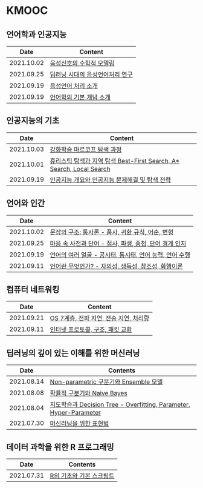 # KMOOC

## 언어학과 인공지능

| Date       | Content                                                      |
| ---------- | ------------------------------------------------------------ |
| 2021.10.02 | [음성신호의 수학적 모델링](https://github.com/jinsuSang/kmooc/blob/main/linguistics-and-ai/week4.md) |
| 2021.09.25 | [딥러닝 시대의 음성언어처리 연구](https://github.com/jinsuSang/kmooc/blob/main/linguistics-and-ai/week3.md) |
| 2021.09.19 | [음성언어 처리 소개](https://github.com/jinsuSang/kmooc/blob/main/linguistics-and-ai/week2.md) |
| 2021.09.19 | [언어학의 기본 개념 소개](https://github.com/jinsuSang/kmooc/blob/main/linguistics-and-ai/week1.md) |

## 인공지능의 기초

| Date       | Content                                                      |
| ---------- | ------------------------------------------------------------ |
| 2021.10.03 | [강화학습 마르코프 탐색 과정](https://github.com/jinsuSang/kmooc/blob/main/basics-of-artificial-intelligence/week4.md) |
| 2021.10.01 | [휴리스틱 탐색과 지역 탐색 Best-First Search, A* Search, Local Search](https://github.com/jinsuSang/kmooc/blob/main/basics-of-artificial-intelligence/week3.md) |
| 2021.09.19 | [인공지능 개요와 인공지능 문제해결 및 탐색 전략](https://github.com/jinsuSang/kmooc/blob/main/basics-of-artificial-intelligence/week1-and-week2.md) |

## 언어와 인간

| Date       | Content                                                      |
| ---------- | ------------------------------------------------------------ |
| 2021.10.02 | [문장의 구조: 통사론 - 품사, 귀환 규칙, 어순, 변형](https://github.com/jinsuSang/kmooc/blob/main/human-and-language/week04-sentence-structures-syntax.md) |
| 2021.09.25 | [마음 속 사전과 단어 - 접사, 파생, 중첩, 단어 경계 인지](https://github.com/jinsuSang/kmooc/blob/main/human-and-language/week03-mental-lexicon-and-words.md) |
| 2021.09.19 | [언어의 여러 얼굴 - 공시태, 통시태, 언어 능력, 언어 수행](https://github.com/jinsuSang/kmooc/blob/main/human-and-language/week02-many-faces-of-language.md) |
| 2021.09.11 | [언어란 무엇인가? - 자의성, 생득성, 창조성, 화행이론](https://github.com/jinsuSang/kmooc/blob/main/human-and-language/week01-what-is-language.md) |

## 컴퓨터 네트워킹

| Date       | Content                                                      |
| ---------- | ------------------------------------------------------------ |
| 2021.09.21 | [OS 7계층, 전파 지연, 전송 지연, 처리량](https://github.com/jinsuSang/kmooc/blob/main/computer-networking/week02-network-internet.md) |
| 2021.09.11 | [인터넷 프로토콜, 구조, 패킷 교환](https://github.com/jinsuSang/kmooc/blob/main/computer-networking/week01-internet-protocol.md) |

## 딥러닝의 깊이 있는 이해를 위한 머신러닝

| Date       | Contents                                                     |
| ---------- | ------------------------------------------------------------ |
| 2021.08.14 | [Non-parametric 구분기와  Ensemble 모델](https://github.com/jinsuSang/kmooc/blob/main/machine-learning-for-deep-learning/non-parametric-classifier-and-ensemble-model.md) |
| 2021.08.08 | [확률적 구분기와 Naive Bayes](https://github.com/jinsuSang/kmooc/blob/main/machine-learning-for-deep-learning/naive-bayes.md) |
| 2021.08.04 | [지도학습과 Decision Tree - Overfitting, Parameter, Hyper-Parameter](https://github.com/jinsuSang/kmooc/blob/main/machine-learning-for-deep-learning/supervised-learning-and-decision-tree.md) |
| 2021.07.30 | [머신러닝을 위한 표현법](https://github.com/jinsuSang/kmooc/blob/main/machine-learning-for-deep-learning/expressions-for-machine-learning.md) |

## 데이터 과학을 위한 R 프로그래밍

| Date       | Contents                                                     |
| ---------- | ------------------------------------------------------------ |
| 2021.07.31 | [R의 기초와 기본 스크립트](https://github.com/jinsuSang/kmooc/blob/main/r-programming-for-data-science/01-basic-r-script.md) |

